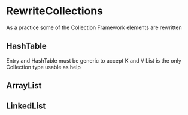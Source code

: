 # RewriteCollections
As a practice some of the Collection Framework elements are rewritten 

## HashTable
Entry and HashTable must be generic to accept K and V
List is the only Collection type usable as help 

## ArrayList

## LinkedList
